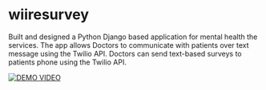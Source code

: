 # wiiresurvey
Built and designed a Python Django based application for mental health the services.
The app allows Doctors to communicate with patients over text message using the Twilio API. 
Doctors can send text-based surveys to patients phone using the Twilio API.

[![DEMO VIDEO](https://media.giphy.com/media/Itql7tlWK5oihFmvaF/giphy.gif)](https://www.youtube.com/watch?v=D0y-QZ19MSM)
